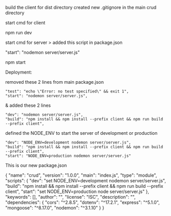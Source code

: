 build the client for dist directory
created new .gitignore in the main crud directory


start cmd for client

npm run dev

start cmd for server > added this script in package.json

"start": "nodemon server/server.js"

npm start

Deployment:

removed these 2 lines from main package.json 

    "test": "echo \"Error: no test specified\" && exit 1",
    "start": "nodemon server/server.js",

& added these 2 lines 

    "dev": "nodemon server/server.js",
    "build": "npm install && npm install --prefix client && npm run build --prefix client",


defined the NODE_ENV to start the server of development or production

    "dev": "NODE_ENV=development nodemon server/server.js",
    "build": "npm install && npm install --prefix client && npm run build --prefix client",
    "start": "NODE_ENV=production nodemon server/server.js"


This is our new package.json

{
  "name": "crud",
  "version": "1.0.0",
  "main": "index.js",
  "type": "module",
  "scripts": {
    "dev": "set NODE_ENV=development nodemon server/server.js",
    "build": "npm install && npm install --prefix client && npm run build --prefix client",
    "start": "set NODE_ENV=production node server/server.js"
  },
  "keywords": [],
  "author": "",
  "license": "ISC",
  "description": "",
  "dependencies": {
    "cors": "^2.8.5",
    "dotenv": "^17.2.1",
    "express": "^5.1.0",
    "mongoose": "^8.17.0",
    "nodemon": "^3.1.10"
  }
}
